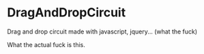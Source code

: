 # DragAndDropCircuit
Drag and drop circuit made with javascript, jquery... (what the fuck)

What the actual fuck is this.
